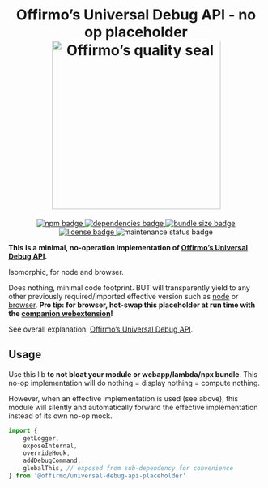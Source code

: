 
<h1 align="center">
	Offirmo’s Universal Debug API - no op placeholder<br>
	<a href="https://www.offirmo.net/offirmo-monorepo/0-doc/modules-directory/index.html">
		<img src="https://www.offirmo.net/offirmo-monorepo/public/offirmos_quality_seal.png" alt="Offirmo’s quality seal" width="333">
	</a>
</h1>

<p align="center">
	<a alt="npm package page"
	  href="https://www.npmjs.com/package/@offirmo/universal-debug-api-placeholder">
		<img alt="npm badge"
		  src="https://img.shields.io/npm/v/@offirmo/universal-debug-api-placeholder.svg">
	</a>
	<a alt="dependencies analysis"
	  href="https://david-dm.org/offirmo/offirmo-monorepo?path=3-advanced--multi%2Funiversal-debug-api-placeholder">
		<img alt="dependencies badge"
		  src="https://img.shields.io/david/offirmo/offirmo-monorepo.svg?path=3-advanced--multi%2Funiversal-debug-api-placeholder">
	</a>
	<a alt="bundle size evaluation"
	  href="https://bundlephobia.com/result?p=@offirmo/universal-debug-api-placeholder">
		<img alt="bundle size badge"
		  src="https://img.shields.io/bundlephobia/minzip/@offirmo/universal-debug-api-placeholder.svg">
	</a>
	<a alt="license"
	  href="https://unlicense.org/">
		<img alt="license badge"
		  src="https://img.shields.io/badge/license-public_domain-brightgreen.svg">
	</a>
	<img alt="maintenance status badge"
	  src="https://img.shields.io/maintenance/yes/2023.svg">
</p>

**This is a minimal, no-operation implementation of [Offirmo’s Universal Debug API](https://universal-debug-api-js.netlify.app/).**

Isomorphic, for node and browser.

Does nothing, minimal code footprint. BUT will transparently yield to any other previously required/imported effective version such as [node](../universal-debug-api-node/README.md) or [browser](../universal-debug-api-browser/README.md).
**Pro tip: for browser, hot-swap this placeholder at run time with the [companion webextension](../../4-tools/universal-debug-api-companion-webextension/README.md)!**

See overall explanation: [Offirmo’s Universal Debug API](https://universal-debug-api-js.netlify.app/).


## Usage

Use this lib **to not bloat your module or webapp/lambda/npx bundle**.
This no-op implementation will do nothing = display nothing = compute nothing.

However, when an effective implementation is used (see above),
this module will silently and automatically forward the effective implementation
instead of its own no-op mock.

```javascript
import {
	getLogger,
	exposeInternal,
	overrideHook,
	addDebugCommand,
	globalThis, // exposed from sub-dependency for convenience
} from '@offirmo/universal-debug-api-placeholder'
```
